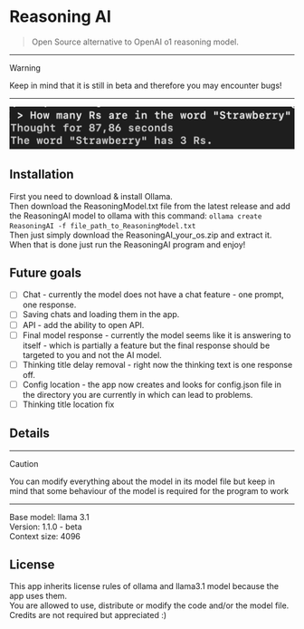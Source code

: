 # Reasoning AI
 > Open Source alternative to OpenAI o1 reasoning model.
---
 > [!WARNING]
 > Keep in mind that it is still in beta and therefore you may encounter bugs!
---
![Screenshot](https://raw.githubusercontent.com/Adisol07/ReasoningAI/main/strawberry_example.png)

## Installation
First you need to download & install Ollama.\
Then download the ReasoningModel.txt file from the latest release and add the ReasoningAI model to ollama with this command: ```ollama create ReasoningAI -f file_path_to_ReasoningModel.txt``` \
Then just simply download the ReasoningAI_your_os.zip and extract it.\
When that is done just run the ReasoningAI program and enjoy!

## Future goals
 - [ ] Chat - currently the model does not have a chat feature - one prompt, one response.
 - [ ] Saving chats and loading them in the app.
 - [ ] API - add the ability to open API.
 - [ ] Final model response - currently the model seems like it is answering to itself - which is partially a feature but the final response should be targeted to you and not the AI model.
 - [ ] Thinking title delay removal - right now the thinking text is one response off.
 - [ ] Config location - the app now creates and looks for config.json file in the directory you are currently in which can lead to problems.
 - [ ] Thinking title location fix

## Details
---
 > [!CAUTION]
 > You can modify everything about the model in its model file but keep in mind that some behaviour of the model is required for the program to work
---
Base model: llama 3.1\
Version: 1.1.0 - beta\
Context size: 4096

## License
This app inherits license rules of ollama and llama3.1 model because the app uses them.\
You are allowed to use, distribute or modify the code and/or the model file.\
Credits are not required but appreciated :)
